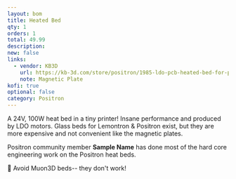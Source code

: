 ```yaml
---
layout: bom
title: Heated Bed
qty: 1
orders: 1
total: 49.99
description: 
new: false
links:
  - vendor: KB3D
    url: https://kb-3d.com/store/positron/1985-ldo-pcb-heated-bed-for-positron-with-flex-sheet-1729548921293.html
    note: Magnetic Plate
kofi: true
optional: false
category: Positron
---
```


A 24V, 100W heat bed in a tiny printer! Insane performance and produced by LDO motors. Glass beds for Lemontron &
Positron exist, but they are more expensive and not convenient like the magnetic plates.

Positron community member **Sample Name** has done most of the hard core engineering work on the Positron heat beds.

🚨 Avoid Muon3D beds-- they don't work!
